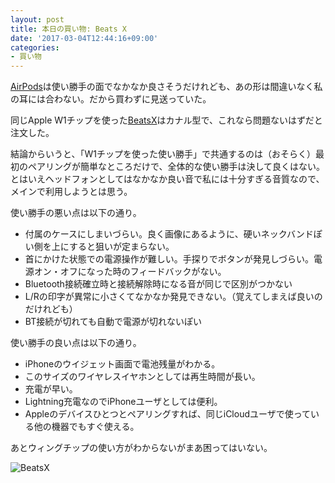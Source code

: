 ```yaml
---
layout: post
title: 本日の買い物: Beats X
date: '2017-03-04T12:44:16+09:00'
categories:
- 買い物
---
```


[AirPods](http://www.apple.com/jp/airpods/)は使い勝手の面でなかなか良さそうだけれども、あの形は間違いなく私の耳には合わない。だから買わずに見送っていた。

同じApple W1チップを使った[BeatsX](https://www.beatsbydre.com/jp/earphones/beats-x)はカナル型で、これなら問題ないはずだと注文した。

結論からいうと、「W1チップを使った使い勝手」で共通するのは（おそらく）最初のペアリングが簡単なところだけで、全体的な使い勝手は決して良くはない。とはいえヘッドフォンとしてはなかなか良い音で私には十分すぎる音質なので、メインで利用しようとは思う。

使い勝手の悪い点は以下の通り。

* 付属のケースにしまいづらい。良く画像にあるように、硬いネックバンドぽい側を上にすると狙いが定まらない。
* 首にかけた状態での電源操作が難しい。手探りでボタンが発見しづらい。電源オン・オフになった時のフィードバックがない。
* Bluetooth接続確立時と接続解除時になる音が同じで区別がつかない
* L/Rの印字が異常に小さくてなかなか発見できない。（覚えてしまえば良いのだけれども）
* BT接続が切れても自動で電源が切れないぽい

使い勝手の良い点は以下の通り。

* iPhoneのウイジェット画面で電池残量がわかる。
* このサイズのワイヤレスイヤホンとしては再生時間が長い。
* 充電が早い。
* Lightning充電なのでiPhoneユーザとしては便利。
* Appleのデバイスひとつとペアリングすれば、同じiCloudユーザで使っている他の機器でもすぐ使える。

あとウィングチップの使い方がわからないがまあ困ってはいない。

![BeatsX](/movabletype/images/beatsx.jpg)
